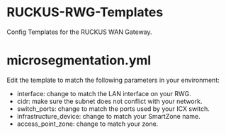 # RUCKUS-RWG-Templates
Config Templates for the RUCKUS WAN Gateway.

# microsegmentation.yml
Edit the template to match the following parameters in your environment:
- interface: change to match the LAN interface on your RWG.
- cidr: make sure the subnet does not conflict with your network.
- switch_ports: change to match the ports used by your ICX switch.
- infrastructure_device: change to match your SmartZone name.
- access_point_zone: change to match your zone.
